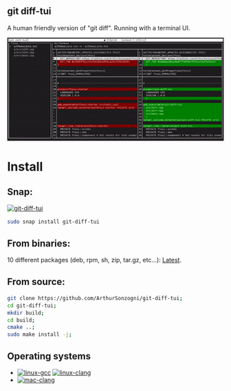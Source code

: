 git diff-tui
------------

A human friendly version of "git diff". Running with a terminal UI.

![Demo](./demo.gif)

# Install

## Snap:
[![git-diff-tui](https://snapcraft.io/git-diff-tui/badge.svg)](https://snapcraft.io/git-diff-tui)
```bash
sudo snap install git-diff-tui
```
## From binaries:

10 different packages (deb, rpm, sh, zip, tar.gz, etc...): [Latest](https://github.com/ArthurSonzogni/git-diff-tui/releases/latest).

## From source:
```bash
git clone https://github.com/ArthurSonzogni/git-diff-tui;
cd git-diff-tui;
mkdir build;
cd build;
cmake ..;
sudo make install -j;
```

## Operating systems
- [![linux-gcc][badge.linux-gcc]][link.linux-gcc]
  [![linux-clang][badge.linux-clang]][link.linux-clang]
- [![mac-clang][badge.mac-clang]][link.mac-clang]

[badge.linux-gcc]: https://github.com/ArthurSonzogni/git-diff-tui/actions/workflows/linux-gcc.yaml/badge.svg?branch=master
[badge.linux-clang]: https://github.com/ArthurSonzogni/git-diff-tui/actions/workflows/linux-clang.yaml/badge.svg?branch=master
[badge.mac-clang]: https://github.com/ArthurSonzogni/git-diff-tui/actions/workflows/mac-clang.yaml/badge.svg?branch=master

[link.linux-gcc]: https://github.com/ArthurSonzogni/git-diff-tui/actions/workflows/linux-gcc.yaml
[link.linux-clang]: https://github.com/ArthurSonzogni/git-diff-tui/actions/workflows/linux-clang.yaml
[link.mac-clang]: https://github.com/ArthurSonzogni/git-diff-tui/actions/workflows/mac-clang.yaml
